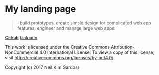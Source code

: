# My landing page

> I build prototypes, create simple design for complicated web app features, engineer and manage large web apps.

[Github](https://github.com/nkpgardose)
[LinkedIn](https://www.linkedin.com/in/neil-kim-gardose)

This work is licensed under the Creative Commons Attribution-NonCommercial 4.0 International License. To view a copy of this license, visit http://creativecommons.org/licenses/by-nc/4.0/.

Copyright (c) 2017 Neil Kim Gardose
